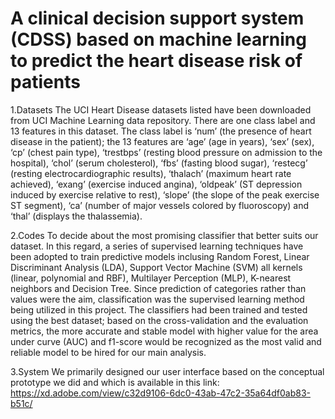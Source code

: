 # A clinical decision support system (CDSS) based on machine learning to predict the heart disease risk of patients 

1.Datasets
The UCI Heart Disease datasets listed have been downloaded from UCI Machine Learning data repository. There are one class label and 13 features in this dataset. The class label is ‘num’ (the presence of heart disease in the patient); the 13 features are ‘age’ (age in years), ‘sex’ (sex), ‘cp’ (chest pain type), ‘trestbps’ (resting blood pressure on admission to the hospital), ‘chol’ (serum cholesterol), ‘fbs’ (fasting blood sugar), ‘restecg’ (resting electrocardiographic results), ‘thalach’ (maximum heart rate achieved), ‘exang’ (exercise induced angina), ‘oldpeak’ (ST depression induced by exercise relative to rest), ‘slope’ (the slope of the peak exercise ST segment), ‘ca’ (number of major vessels colored by fluoroscopy) and ‘thal’ (displays the thalassemia).

2.Codes
To decide about the most promising classifier that better suits our dataset. In this regard, a series of supervised learning techniques have been adopted to train predictive models inclusing Random Forest, Linear Discriminant Analysis (LDA), Support Vector Machine (SVM) all kernels (linear, polynomial and RBF), Multilayer Perception (MLP), K-nearest neighbors and Decision Tree. Since prediction of categories rather than values were the aim, classification was the supervised learning method being utilized in this project. The classifiers had been trained and tested using the best dataset; based on the cross-validation and the evaluation metrics, the more accurate and stable model with higher value for the area under curve (AUC) and f1-score would be recognized as the most valid and reliable model to be hired for our main analysis.

3.System
We primarily designed our user interface based on the conceptual prototype we did and which is available in this link: https://xd.adobe.com/view/c32d9106-6dc0-43ab-47c2-35a64df0ab83-b51c/ 
